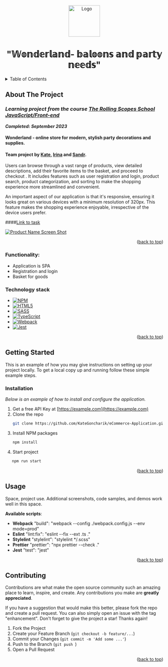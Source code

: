 <a name="readme-top"></a>


<!-- PROJECT LOGO -->
<br />
<div align="center">
  <a href ="https://github.com/KateGoncharik/eCommerce-Application.git" target="_blank">
    <img src="./images/logo1.jpg" alt="Logo" width="100" height="100">
  </a>

  <h1 align="center">"𝕎𝕠𝕟𝕕𝕖𝕣𝕝𝕒𝕟𝕕- 𝕓𝕒𝕝𝕠𝕠𝕟𝕤 𝕒𝕟𝕕 𝕡𝕒𝕣𝕥𝕪 𝕟𝕖𝕖𝕕𝕤"</h1>

</div>



<!-- TABLE OF CONTENTS -->
<details>
  <summary>Table of Contents</summary>
  <ol>
    <li>
      <a href="#about-the-project">About The Project</a>
      <ul>
        <li><a href="#technology-stack">Technology stack</a></li>
      </ul>
    </li>
    <li>
      <a href="#getting-started">Getting Started</a>
      <ul>
       <li><a href="#installation">Installation</a></li>
      </ul>
    </li>
    <li><a href="#usage">Usage</a></li>
    <li><a href="#contributing">Contributing</a></li>
    <li><a href="#contact">Contact</a></li>
  </ol>
</details>



<!-- ABOUT THE PROJECT -->
## About The Project
### ***Learning project from the course [The Rolling Scopes School  JavaScript/Front-end](https://rs.school/js/)***
***Completed: September 2023***

#### Wonderland -  online store for modern, stylish party decorations and supplies.
#### Team project by [Kate](https://github.com/KateGoncharik), [Irina](https://github.com/Irina-Grebennikova) and [Sandr](https://github.com/Sardn).

Users can browse through a vast range of products, view detailed descriptions, add their favorite items to the basket, and proceed to checkout . It includes features such as user registration and login, product search, product categorization, and sorting to make the shopping experience more streamlined and convenient.

An important aspect of our application is that it's responsive, ensuring it looks great on various devices with a minimum resolution of 320px. This feature makes the shopping experience enjoyable, irrespective of the device users prefer.

####[Link to task](https://github.com/rolling-scopes-school/tasks/tree/master/tasks/eCommerce-Application)

[![Product Name Screen Shot][product-screenshot]](https://example.com)

<p align="right">(<a href="#readme-top">back to top</a>)</p>

### Functionality:

- Application is SPA
- Registration and login
- Basket for goods

### Technology stack

* [![NPM][NPM]][NPM-url]
* [![HTML5][HTML5]][HTML5-url]
* [![SASS][SASS]][SASS-url]
* [![TypeScript][TypeScript]][TypeScript-url]
* [![Webpack][Webpack]][Webpack-url]
* [![Jest][Jest]][Jest-url]



<p align="right">(<a href="#readme-top">back to top</a>)</p>


<!-- GETTING STARTED -->
## Getting Started

This is an example of how you may give instructions on setting up your project locally.
To get a local copy up and running follow these simple example steps.


### Installation

_Below is an example of how to install and configure the application._

1. Get a free API Key at [https://example.com](https://example.com)
2. Clone the repo
   ```sh
   git clone https://github.com/KateGoncharik/eCommerce-Application.git
   ```
3. Install NPM packages
   ```sh
   npm install
   ```
4. Start project
```sh
   npm run start
```

<p align="right">(<a href="#readme-top">back to top</a>)</p>



<!-- USAGE EXAMPLES -->
## Usage

Space, project use. Additional screenshots, code samples, and demos work well in this space.

**Available scripts**:

* **Webpack** "build": "webpack --config ./webpack.config.js --env mode=prod"
* **Eslint** "lint:fix": "eslint --fix --ext .ts ."
* **Stylelint** "stylelint": "stylelint */.scss"
* **Prettier** "prettier": "npx prettier --check ."
* **Jest** "test": "jest"


<p align="right">(<a href="#readme-top">back to top</a>)</p>



<!-- CONTRIBUTING -->
## Contributing

Contributions are what make the open source community such an amazing place to learn, inspire, and create. Any contributions you make are **greatly appreciated**.

If you have a suggestion that would make this better, please fork the repo and create a pull request. You can also simply open an issue with the tag "enhancement".
Don't forget to give the project a star! Thanks again!

1. Fork the Project
2. Create your Feature Branch (`git checkout -b feature/...`)
3. Commit your Changes (`git commit -m 'Add some ...'`)
4. Push to the Branch (`git push `)
5. Open a Pull Request

<p align="right">(<a href="#readme-top">back to top</a>)</p>



<!-- MARKDOWN LINKS & IMAGES -->
<!-- https://www.markdownguide.org/basic-syntax/#reference-style-links -->
[contributors-shield]: https://img.shields.io/github/contributors/othneildrew/Best-README-Template.svg?style=for-the-badge
[contributors-url]: https://github.com/othneildrew/Best-README-Template/graphs/contributors
[forks-shield]: https://img.shields.io/github/forks/othneildrew/Best-README-Template.svg?style=for-the-badge
[forks-url]: https://github.com/othneildrew/Best-README-Template/network/members
[stars-shield]: https://img.shields.io/github/stars/othneildrew/Best-README-Template.svg?style=for-the-badge
[stars-url]: https://github.com/othneildrew/Best-README-Template/stargazers
[issues-shield]: https://img.shields.io/github/issues/othneildrew/Best-README-Template.svg?style=for-the-badge
[issues-url]: https://github.com/othneildrew/Best-README-Template/issues
[license-shield]: https://img.shields.io/github/license/othneildrew/Best-README-Template.svg?style=for-the-badge
[license-url]: https://github.com/othneildrew/Best-README-Template/blob/master/LICENSE.txt
[linkedin-shield]: https://img.shields.io/badge/-LinkedIn-black.svg?style=for-the-badge&logo=linkedin&colorB=555
[linkedin-url]: https://linkedin.com/in/othneildrew
[product-screenshot]: images/screenshot.png
[NPM]: https://img.shields.io/badge/NPM-%23CB3837.svg?style=for-the-badge&logo=npm&logoColor=white
[NPM-url]: https://www.npmjs.com
[React.js]: https://img.shields.io/badge/React-20232A?style=for-the-badge&logo=react&logoColor=61DAFB
[HTML5]: https://img.shields.io/badge/html5-%23E34F26.svg?style=for-the-badge&logo=html5&logoColor=white
[HTML5-url]: https://html.com/html5/
[SASS]: https://img.shields.io/badge/SASS-hotpink.svg?style=for-the-badge&logo=SASS&logoColor=white
[SASS-url]: https://sass-lang.com
[Jest]: https://img.shields.io/badge/-jest-%23C21325?style=for-the-badge&logo=jest&logoColor=white
[Jest-url]: https://jestjs.io
[TypeScript]: https://img.shields.io/badge/typescript-%23007ACC.svg?style=for-the-badge&logo=typescript&logoColor=white
[TypeScript-url]: https://www.typescriptlang.org
[Svelte.dev]: https://img.shields.io/badge/Svelte-4A4A55?style=for-the-badge&logo=svelte&logoColor=FF3E00
[Svelte-url]: https://svelte.dev/
[Laravel.com]: https://img.shields.io/badge/Laravel-FF2D20?style=for-the-badge&logo=laravel&logoColor=white
[Webpack]: https://img.shields.io/badge/webpack-%238DD6F9.svg?style=for-the-badge&logo=webpack&logoColor=black
[Webpack-url]: https://webpack.js.org
